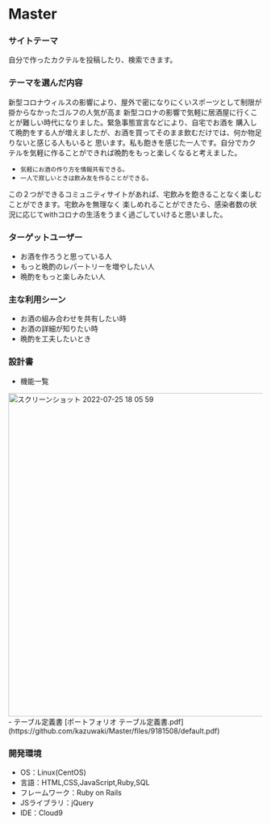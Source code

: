 # Master

### サイトテーマ
自分で作ったカクテルを投稿したり、検索できます。

### テーマを選んだ内容
新型コロナウィルスの影響により、屋外で密になりにくいスポーツとして制限が掛からなかったゴルフの人気が高ま
新型コロナの影響で気軽に居酒屋に行くことが難しい時代になりました。緊急事態宣言などにより、自宅でお酒を
購入して晩酌をする人が増えましたが、お酒を買ってそのまま飲むだけでは、何か物足りないと感じる人もいると
思います。私も飽きを感じた一人です。自分でカクテルを気軽に作ることができれば晩酌をもっと楽しくなると考えました。
- `気軽にお酒の作り方を情報共有できる。`
- `一人で寂しいときは飲み友を作ることができる。`

この２つができるコミュニティサイトがあれば、宅飲みを飽きることなく楽しむことができます。宅飲みを無理なく
楽しめれることができたら、感染者数の状況に応じてwithコロナの生活をうまく過ごしていけると思いました。

### ターゲットユーザー
- お酒を作ろうと思っている人
- もっと晩酌のレパートリーを増やしたい人
- 晩酌をもっと楽しみたい人

### 主な利用シーン
- お酒の組み合わせを共有したい時
- お酒の詳細が知りたい時
- 晩酌を工夫したいとき

### 設計書
- 機能一覧
 <img width="640" alt="スクリーンショット 2022-07-25 18 05 59" src="https://user-images.githubusercontent.com/104773179/180740618-c65021f9-9df6-4bf7-8c63-0274e1a24712.png">
- テーブル定義書
[ポートフォリオ テーブル定義書.pdf](https://github.com/kazuwaki/Master/files/9181508/default.pdf)


### 開発環境
- OS：Linux(CentOS)
- 言語：HTML,CSS,JavaScript,Ruby,SQL
- フレームワーク：Ruby on Rails
- JSライブラリ：jQuery
- IDE：Cloud9

